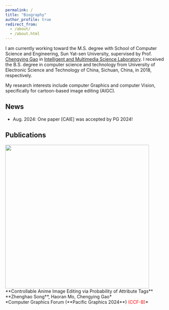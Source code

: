 ```yaml
---
permalink: /
title: "Biography"
author_profile: true
redirect_from: 
  - /about/
  - /about.html
---
```


I am currently working toward the M.S. degree with School of Computer Science and Engineering, Sun Yat-sen University, supervised by Prof. [Chengying Gao](https://cse.sysu.edu.cn/content/2537) in [Intelligent and Multimedia Science Laboratory](https://www.sysu-imsl.com/members.html). I received the B.S. degree in computer science and technology from University of Electronic Science and Technology of China, Sichuan, China, in 2018, respectively.

My research interests include computer Graphics and computer Vision, specifically for cartoon-based image editing (AIGC).

News
------
- Aug. 2024: One paper [CAIE] was accepted by PG 2024!

Publications
------
<img src="/images/Work1.png" width=450 />
<br>
**Controllable Anime Image Editing via Probability of Attribute Tags**<br>
**Zhenghao Song**, Haoran Mo, Chengying Gao*
<br>
*Computer Graphics Forum (**Pacific Graphics 2024**) <font color='red'> (CCF-B)</font>*

